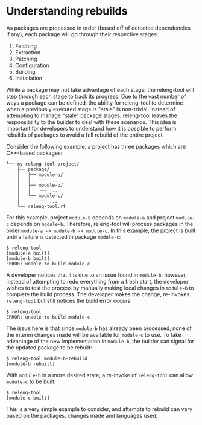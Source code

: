 # Understanding rebuilds

As packages are processed in order (based off of detected dependencies, if any),
each package will go through their respective stages:

1. Fetching
1. Extraction
1. Patching
1. Configuration
1. Building
1. Installation

While a package may not take advantage of each stage, the releng-tool will
step through each stage to track its progress. Due to the vast number of
ways a package can be defined, the ability for releng-tool to determine
when a previously executed stage is "stale" is non-trivial. Instead of
attempting to manage "stale" package stages, releng-tool leaves the
responsibility to the builder to deal with these scenarios. This idea is
important for developers to understand how it is possible to perform
rebuilds of packages to avoid a full rebuild of the entire project.

Consider the following example: a project has three packages which are
C++-based packages:

```
└── my-releng-tool-project/
    ├── package/
    │   ├── module-a/
    │   │   └── ...
    │   ├── module-b/
    │   │   └── ...
    │   └── module-c/
    │       └── ...
    └── releng-tool.rt
```

For this example, project `module-b` depends on `module-a` and project
`module-c` depends on `module-b`. Therefore, releng-tool will process
packages in the order `module-a -> module-b -> module-c`. In this example,
the project is built until a failure is detected in package `module-c`:

```shell-session
$ releng-tool
[module-a built]
[module-b built]
ERROR: unable to build module-c
```

A developer notices that it is due to an issue found in `module-b`; however,
instead of attempting to redo everything from a fresh start, the developer
wishes to test the process by manually making local changes in `module-b` to
complete the build process. The developer makes the change, re-invokes
`releng-tool` but still notices the build error occurs:

```shell-session
$ releng-tool
ERROR: unable to build module-c
```

The issue here is that since `module-b` has already been processed, none of
the interim changes made will be available for `module-c` to use. To take
advantage of the new implementation in `module-b`, the builder can signal for
the updated package to be rebuilt:

```shell-session
$ releng-tool module-b-rebuild
[module-b rebuilt]
```

With `module-b` in a more desired state, a re-invoke of `releng-tool` can
allow `module-c` to be built.

```shell-session
$ releng-tool
[module-c built]
```

This is a very simple example to consider, and attempts to rebuild can vary
based on the packages, changes made and languages used.
